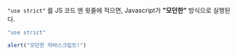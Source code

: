 `"use strict"` 를 JS 코드 맨 윗줄에 적으면,
Javascript가 **"모던한"** 방식으로 실행된다.

```javascript
"use strict"

alert("모던한 자바스크립트!")
```
```

